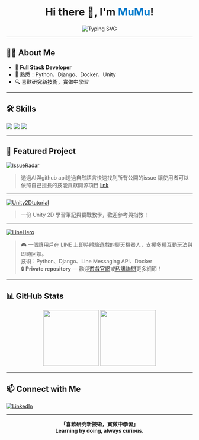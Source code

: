<h1 align="center">Hi there 👋, I'm <span style="color:#007acc;">MuMu</span>!</h1>
<p align="center">
  <img src="https://readme-typing-svg.demolab.com?font=Fira+Code&pause=1000&color=007ACC&width=435&lines=Backend+Developer;Python+%7C+Django+%7C+Docker+Enthusiast;Learning+by+Doing+%E2%9C%A8" alt="Typing SVG" />
</p>

---

## 🧑‍💻 About Me

- 🎯 **Full Stack Developer**
- 🐍 熟悉：Python、Django、Docker、Unity
- 🔍 喜歡研究新技術，實做中學習

---

## 🛠️ Skills

<p>
  <img src="https://img.shields.io/badge/Python-3776AB?style=flat&logo=python&logoColor=white"/>
  <img src="https://img.shields.io/badge/Django-092E20?style=flat&logo=django&logoColor=white"/>
  <img src="https://img.shields.io/badge/Docker-2496ED?style=flat&logo=docker&logoColor=white"/>
</p>

---

## 🌟 Featured Project

[![IssueRadar](https://img.shields.io/badge/issueRadar-Web-000?style=flat&logo=unity&logoColor=white)]([https://github.com/MuMuShy/issueRadar)

> 透過AI與github api透過自然語言快速找到所有公開的issue 讓使用者可以依照自己擅長的技能貢獻開源項目 [link](https://issueradar.ai)

---

[![Unity2Dtutorial](https://img.shields.io/badge/Unity2D-Tutorial-000?style=flat&logo=unity&logoColor=white)](https://github.com/MuMuShy/Unity2Dtutorial)

> 一份 Unity 2D 學習筆記與實戰教學，歡迎參考與指教！

---
[![LineHero](https://img.shields.io/badge/LineHero.tw-遊戲LineBot-06C755?style=flat&logo=line&logoColor=white)](https://linehero.tw)


> 🎮 一個讓用戶在 LINE 上即時體驗遊戲的聊天機器人，支援多種互動玩法與即時回饋。  
> 技術：Python、Django、Line Messaging API、Docker  
> 🔒 **Private repository** — 歡迎[遊戲官網](https://linehero.tw)或[私訊詢問](https://www.linkedin.com/in/yi-hsuan-lin-b064851b0)更多細節！

---

## 📊 GitHub Stats

<p align="center">
  <img src="https://github-readme-stats.vercel.app/api?username=MuMuShy&show_icons=true&theme=tokyonight" height="150"/>
  <img src="https://github-readme-stats.vercel.app/api/top-langs/?username=MuMuShy&layout=compact&theme=tokyonight" height="150"/>
</p>

---

## 📫 Connect with Me

[![LinkedIn](https://img.shields.io/badge/LinkedIn-blue?logo=linkedin&logoColor=white)](https://www.linkedin.com/in/yi-hsuan-lin-b064851b0)

---

<p align="center">
  <b>「喜歡研究新技術，實做中學習」<br/>
  Learning by doing, always curious.</b>
</p>
